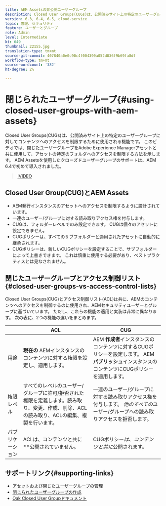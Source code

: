 ```yaml
---
title: AEM Assetsの非公開ユーザーグループ
description: Closed User Groups(CUGs)は、公開済みサイト上の特定のユーザーグループに対してコンテンツへのアクセスを制限するために使用される機能です。 このビデオでは、閉じたユーザーグループをAdobe Experience Managerアセットと共に使用して、アセットの特定のフォルダへのアクセスを制限する方法を示します。
version: 6.3, 6.4, 6.5, cloud-service
topic: 管理、セキュリティ
feature: ユーザーとグループ
role: Admin
level: Intermediate
kt: 649
thumbnail: 22155.jpg
translation-type: tm+mt
source-git-commit: 407840a0e0c90c4f004390a052d036f9b69fa8df
workflow-type: tm+mt
source-wordcount: '382'
ht-degree: 2%

---
```



# 閉じられたユーザーグループ{#using-closed-user-groups-with-aem-assets}

Closed User Groups(CUGs)は、公開済みサイト上の特定のユーザーグループに対してコンテンツへのアクセスを制限するために使用される機能です。 このビデオでは、閉じたユーザーグループをAdobe Experience Managerアセットと共に使用して、アセットの特定のフォルダへのアクセスを制限する方法を示します。 AEM Assetsを使用したクローズドユーザーグループのサポートは、AEM 6.4で初めて導入されました。

>[!VIDEO](https://video.tv.adobe.com/v/22155?quality=12&learn=on)

## Closed User Group(CUG)とAEM Assets

* AEM発行インスタンスのアセットへのアクセスを制限するように設計されています。
* 一連のユーザー/グループに対する読み取りアクセス権を付与します。
* CUGは、フォルダーレベルでのみ設定できます。 CUGは個々のアセットに設定できません。
* CUGポリシーは、すべてのサブフォルダーと適用されたアセットに自動的に継承されます。
* CUGポリシーは、新しいCUGポリシーを設定することで、サブフォルダーによって上書きできます。 これは慎重に使用する必要があり、ベストプラクティスとは見なされません。

## 閉じたユーザーグループとアクセス制御リスト{#closed-user-groups-vs-access-control-lists}

Closed User Groups(CUG)とアクセス制御リスト(ACL)は共に、AEMのコンテンツへのアクセスを制御するのに使用され、AEMセキュリティユーザーとグループに基づいています。 ただし、これらの機能の適用と実装は非常に異なります。 次の表に、2つの機能の違いをまとめます。

|  | ACL | CUG |
| ----------------- | -------------------------------------------------------------------------------------------------------------------------------- | ----------------------------------------------------------------------------------------------------------------------------- |
| 用途 | **現在の** AEMインスタンスのコンテンツに対する権限を設定し、適用します。 | AEM **作成者**&#x200B;インスタンスのコンテンツに対するCUGポリシーを設定します。 AEM **パブリッシュ**&#x200B;インスタンスのコンテンツにCUGポリシーを適用します。 |
| 権限レベル | すべてのレベルのユーザー/グループに許可/拒否された権限を定義します。読み取り、変更、作成、削除、ACLの読み取り、ACLの編集、複製を行います。 | 一連のユーザー/グループに対する読み取りアクセス権を付与します。 *他のすべての*&#x200B;ユーザー/グループへの読み取りアクセスを拒否します。 |
| パブリケーション | ACLは、コンテンツと共に&#x200B;**&#x200B;公開されていません。 | CUGポリシー&#x200B;*は、コンテンツと共に*&#x200B;公開されます。 |

## サポートリンク{#supporting-links}

* [アセットおよび閉じたユーザーグループの管理](https://experienceleague.adobe.com/docs/experience-manager-65/assets/managing/manage-assets.html?lang=en#closed-user-group)
* [閉じられたユーザーグループの作成](https://experienceleague.adobe.com/docs/experience-manager-65/administering/security/cug.html)
* [Oak Closed User Groupドキュメント](https://jackrabbit.apache.org/oak/docs/security/authorization/cug.html)
